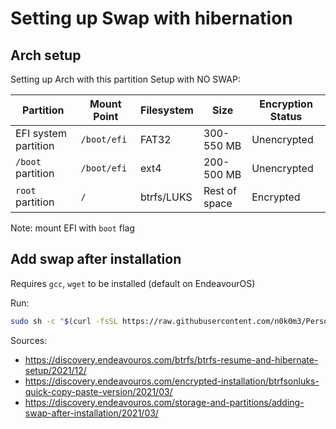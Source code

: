 # Setting up Swap with hibernation

## Arch setup

Setting up Arch with this partition Setup with NO SWAP:

| Partition            | Mount Point | Filesystem | Size          | Encryption Status |
| -------------------- | ----------- | ---------- | ------------- | ----------------- |
| EFI system partition | `/boot/efi` | FAT32      | 300-550 MB    | Unencrypted       |
| `/boot` partition    | `/boot/efi` | ext4       | 200-500 MB    | Unencrypted       |
| `root` partition     | `/`         | btrfs/LUKS | Rest of space | Encrypted         |

Note: mount EFI with `boot` flag

## Add swap after installation

Requires `gcc`, `wget` to be installed (default on EndeavourOS)

Run:

```sh
sudo sh -c "$(curl -fsSL https://raw.githubusercontent.com/n0k0m3/Personal-Setup/main/Setting_up_Arch/swap_setup.sh)"
```

Sources:

- https://discovery.endeavouros.com/btrfs/btrfs-resume-and-hibernate-setup/2021/12/
- https://discovery.endeavouros.com/encrypted-installation/btrfsonluks-quick-copy-paste-version/2021/03/
- https://discovery.endeavouros.com/storage-and-partitions/adding-swap-after-installation/2021/03/
